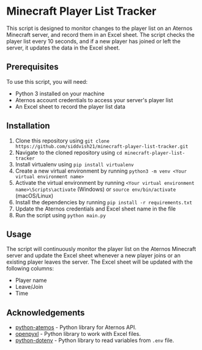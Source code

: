 # Minecraft Player List Tracker

This script is designed to monitor changes to the player list on an Aternos Minecraft server, and record them in an Excel sheet. The script checks the player list every 10 seconds, and if a new player has joined or left the server, it updates the data in the Excel sheet.

## Prerequisites

To use this script, you will need:

- Python 3 installed on your machine
- Aternos account credentials to access your server's player list
- An Excel sheet to record the player list data




## Installation

1. Clone this repository using `git clone https://github.com/siddvish21/minecraft-player-list-tracker.git`
2. Navigate to the cloned repository using `cd minecraft-player-list-tracker`
3. Install virtualenv using `pip install virtualenv`
4. Create a new virtual environment by running `python3 -m venv <Your virtual environment name>`
5. Activate the virtual environment by running `<Your virtual environment name>\Scripts\activate` (Windows) or `source env/bin/activate` (macOS/Linux)
6. Install the dependencies by running `pip install -r requirements.txt`
7. Update the Aternos credentials and Excel sheet name in the file
8. Run the script using `python main.py`

## Usage

The script will continuously monitor the player list on the Aternos Minecraft server and update the Excel sheet whenever a new player joins or an existing player leaves the server. The Excel sheet will be updated with the following columns:

- Player name
- Leave/Join
- Time


## Acknowledgements

- [python-atemos](https://github.com/aternosorg/python-atemos) - Python library for Aternos API.
- [openpyxl](https://openpyxl.readthedocs.io/) - Python library to work with Excel files.
- [python-dotenv](https://github.com/theskumar/python-dotenv) - Python library to read variables from `.env` file.
